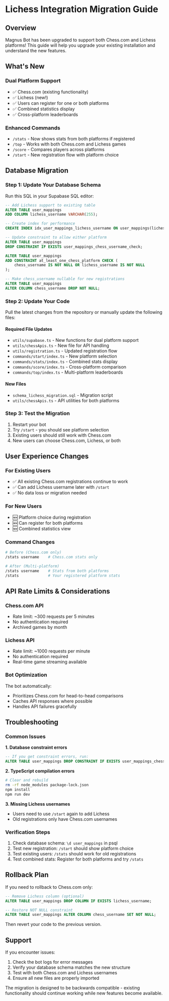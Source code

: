 # Lichess Integration Migration Guide

## Overview
Magnus Bot has been upgraded to support both Chess.com and Lichess platforms! This guide will help you upgrade your existing installation and understand the new features.

## What's New

### Dual Platform Support
- ✅ Chess.com (existing functionality)
- ✅ Lichess (new!)
- ✅ Users can register for one or both platforms
- ✅ Combined statistics display
- ✅ Cross-platform leaderboards

### Enhanced Commands
- `/stats` - Now shows stats from both platforms if registered
- `/top` - Works with both Chess.com and Lichess games
- `/score` - Compares players across platforms
- `/start` - New registration flow with platform choice

## Database Migration

### Step 1: Update Your Database Schema
Run this SQL in your Supabase SQL editor:

```sql
-- Add Lichess support to existing table
ALTER TABLE user_mappings 
ADD COLUMN lichess_username VARCHAR(255);

-- Create index for performance
CREATE INDEX idx_user_mappings_lichess_username ON user_mappings(lichess_username);

-- Update constraint to allow either platform
ALTER TABLE user_mappings 
DROP CONSTRAINT IF EXISTS user_mappings_chess_username_check;

ALTER TABLE user_mappings 
ADD CONSTRAINT at_least_one_chess_platform CHECK (
    chess_username IS NOT NULL OR lichess_username IS NOT NULL
);

-- Make chess_username nullable for new registrations
ALTER TABLE user_mappings 
ALTER COLUMN chess_username DROP NOT NULL;
```

### Step 2: Update Your Code
Pull the latest changes from the repository or manually update the following files:

#### Required File Updates
- `utils/supabase.ts` - New functions for dual platform support
- `utils/chessApis.ts` - New file for API handling
- `utils/registration.ts` - Updated registration flow
- `commands/start/index.ts` - New platform selection
- `commands/stats/index.ts` - Combined stats display
- `commands/score/index.ts` - Cross-platform comparison
- `commands/top/index.ts` - Multi-platform leaderboards

#### New Files
- `schema_lichess_migration.sql` - Migration script
- `utils/chessApis.ts` - API utilities for both platforms

### Step 3: Test the Migration
1. Restart your bot
2. Try `/start` - you should see platform selection
3. Existing users should still work with Chess.com
4. New users can choose Chess.com, Lichess, or both

## User Experience Changes

### For Existing Users
- ✅ All existing Chess.com registrations continue to work
- ✅ Can add Lichess username later with `/start`
- ✅ No data loss or migration needed

### For New Users
- 🆕 Platform choice during registration
- 🆕 Can register for both platforms
- 🆕 Combined statistics view

### Command Changes
```bash
# Before (Chess.com only)
/stats username    # Chess.com stats only

# After (Multi-platform)
/stats username    # Stats from both platforms
/stats             # Your registered platform stats
```

## API Rate Limits & Considerations

### Chess.com API
- Rate limit: ~300 requests per 5 minutes
- No authentication required
- Archived games by month

### Lichess API  
- Rate limit: ~1000 requests per minute
- No authentication required
- Real-time game streaming available

### Bot Optimization
The bot automatically:
- Prioritizes Chess.com for head-to-head comparisons
- Caches API responses where possible
- Handles API failures gracefully

## Troubleshooting

### Common Issues

**1. Database constraint errors**
```sql
-- If you get constraint errors, run:
ALTER TABLE user_mappings DROP CONSTRAINT IF EXISTS user_mappings_chess_username_check;
```

**2. TypeScript compilation errors**
```bash
# Clear and rebuild
rm -rf node_modules package-lock.json
npm install
npm run dev
```

**3. Missing Lichess usernames**
- Users need to use `/start` again to add Lichess
- Old registrations only have Chess.com usernames

### Verification Steps
1. Check database schema: `\d user_mappings` in psql
2. Test new registration: `/start` should show platform choice
3. Test existing users: `/stats` should work for old registrations
4. Test combined stats: Register for both platforms and try `/stats`

## Rollback Plan

If you need to rollback to Chess.com only:

```sql
-- Remove Lichess column (optional)
ALTER TABLE user_mappings DROP COLUMN IF EXISTS lichess_username;

-- Restore NOT NULL constraint
ALTER TABLE user_mappings ALTER COLUMN chess_username SET NOT NULL;
```

Then revert your code to the previous version.

## Support

If you encounter issues:
1. Check the bot logs for error messages
2. Verify your database schema matches the new structure
3. Test with both Chess.com and Lichess usernames
4. Ensure all new files are properly imported

The migration is designed to be backwards compatible - existing functionality should continue working while new features become available.
